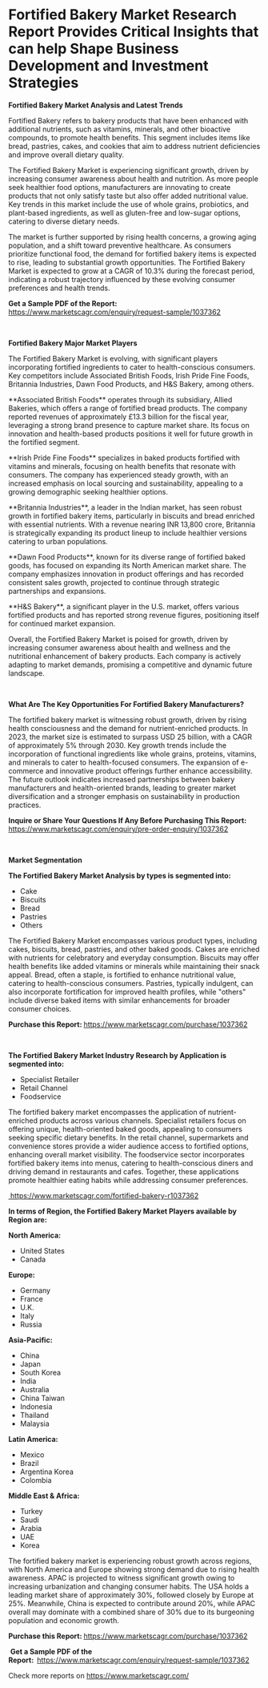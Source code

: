 <p><h1>Fortified Bakery Market Research Report Provides Critical Insights that can help Shape Business Development and Investment Strategies</h1></p><p><strong>Fortified Bakery Market Analysis and Latest Trends</strong></p>
<p><p>Fortified Bakery refers to bakery products that have been enhanced with additional nutrients, such as vitamins, minerals, and other bioactive compounds, to promote health benefits. This segment includes items like bread, pastries, cakes, and cookies that aim to address nutrient deficiencies and improve overall dietary quality. </p><p>The Fortified Bakery Market is experiencing significant growth, driven by increasing consumer awareness about health and nutrition. As more people seek healthier food options, manufacturers are innovating to create products that not only satisfy taste but also offer added nutritional value. Key trends in this market include the use of whole grains, probiotics, and plant-based ingredients, as well as gluten-free and low-sugar options, catering to diverse dietary needs.</p><p>The market is further supported by rising health concerns, a growing aging population, and a shift toward preventive healthcare. As consumers prioritize functional food, the demand for fortified bakery items is expected to rise, leading to substantial growth opportunities. The Fortified Bakery Market is expected to grow at a CAGR of 10.3% during the forecast period, indicating a robust trajectory influenced by these evolving consumer preferences and health trends.</p></p>
<p><strong>Get a Sample PDF of the Report:&nbsp;</strong> <a href="https://www.marketscagr.com/enquiry/request-sample/1037362?utm_campaign=2938&utm_medium=2&utm_source=Github&utm_content=ia&utm_term=07042025&utm_id=fortified-bakery">https://www.marketscagr.com/enquiry/request-sample/1037362</a></p>
<p>&nbsp;</p>
<p><strong>Fortified Bakery Major Market Players</strong></p>
<p><p>The Fortified Bakery Market is evolving, with significant players incorporating fortified ingredients to cater to health-conscious consumers. Key competitors include Associated British Foods, Irish Pride Fine Foods, Britannia Industries, Dawn Food Products, and H&S Bakery, among others.</p><p>**Associated British Foods** operates through its subsidiary, Allied Bakeries, which offers a range of fortified bread products. The company reported revenues of approximately £13.3 billion for the fiscal year, leveraging a strong brand presence to capture market share. Its focus on innovation and health-based products positions it well for future growth in the fortified segment.</p><p>**Irish Pride Fine Foods** specializes in baked products fortified with vitamins and minerals, focusing on health benefits that resonate with consumers. The company has experienced steady growth, with an increased emphasis on local sourcing and sustainability, appealing to a growing demographic seeking healthier options.</p><p>**Britannia Industries**, a leader in the Indian market, has seen robust growth in fortified bakery items, particularly in biscuits and bread enriched with essential nutrients. With a revenue nearing INR 13,800 crore, Britannia is strategically expanding its product lineup to include healthier versions catering to urban populations.</p><p>**Dawn Food Products**, known for its diverse range of fortified baked goods, has focused on expanding its North American market share. The company emphasizes innovation in product offerings and has recorded consistent sales growth, projected to continue through strategic partnerships and expansions.</p><p>**H&S Bakery**, a significant player in the U.S. market, offers various fortified products and has reported strong revenue figures, positioning itself for continued market expansion.</p><p>Overall, the Fortified Bakery Market is poised for growth, driven by increasing consumer awareness about health and wellness and the nutritional enhancement of bakery products. Each company is actively adapting to market demands, promising a competitive and dynamic future landscape.</p></p>
<p>&nbsp;</p>
<p><strong>What Are The Key Opportunities For Fortified Bakery Manufacturers?</strong></p>
<p><p>The fortified bakery market is witnessing robust growth, driven by rising health consciousness and the demand for nutrient-enriched products. In 2023, the market size is estimated to surpass USD 25 billion, with a CAGR of approximately 5% through 2030. Key growth trends include the incorporation of functional ingredients like whole grains, proteins, vitamins, and minerals to cater to health-focused consumers. The expansion of e-commerce and innovative product offerings further enhance accessibility. The future outlook indicates increased partnerships between bakery manufacturers and health-oriented brands, leading to greater market diversification and a stronger emphasis on sustainability in production practices.</p></p>
<p><strong>Inquire or Share Your Questions If Any Before Purchasing This Report:</strong> <a href="https://www.marketscagr.com/enquiry/pre-order-enquiry/1037362?utm_campaign=2938&utm_medium=2&utm_source=Github&utm_content=ia&utm_term=07042025&utm_id=fortified-bakery">https://www.marketscagr.com/enquiry/pre-order-enquiry/1037362</a></p>
<p>&nbsp;</p>
<p><strong>Market Segmentation</strong></p>
<p><strong>The Fortified Bakery Market Analysis by types is segmented into:</strong></p>
<p><ul><li>Cake</li><li>Biscuits</li><li>Bread</li><li>Pastries</li><li>Others</li></ul></p>
<p><p>The Fortified Bakery Market encompasses various product types, including cakes, biscuits, bread, pastries, and other baked goods. Cakes are enriched with nutrients for celebratory and everyday consumption. Biscuits may offer health benefits like added vitamins or minerals while maintaining their snack appeal. Bread, often a staple, is fortified to enhance nutritional value, catering to health-conscious consumers. Pastries, typically indulgent, can also incorporate fortification for improved health profiles, while "others" include diverse baked items with similar enhancements for broader consumer choices.</p></p>
<p><strong>Purchase this Report:&nbsp;</strong><a href="https://www.marketscagr.com/purchase/1037362?utm_campaign=2938&utm_medium=2&utm_source=Github&utm_content=ia&utm_term=07042025&utm_id=fortified-bakery">https://www.marketscagr.com/purchase/1037362</a></p>
<p>&nbsp;</p>
<p><strong>The Fortified Bakery Market Industry Research by Application is segmented into:</strong></p>
<p><ul><li>Specialist Retailer</li><li>Retail Channel</li><li>Foodservice</li></ul></p>
<p><p>The fortified bakery market encompasses the application of nutrient-enriched products across various channels. Specialist retailers focus on offering unique, health-oriented baked goods, appealing to consumers seeking specific dietary benefits. In the retail channel, supermarkets and convenience stores provide a wider audience access to fortified options, enhancing overall market visibility. The foodservice sector incorporates fortified bakery items into menus, catering to health-conscious diners and driving demand in restaurants and cafes. Together, these applications promote healthier eating habits while addressing consumer preferences.</p></p>
<p><a href="https://www.marketscagr.com/fortified-bakery-r1037362?utm_campaign=2938&utm_medium=2&utm_source=Github&utm_content=ia&utm_term=07042025&utm_id=fortified-bakery">&nbsp;https://www.marketscagr.com/fortified-bakery-r1037362</a></p>
<p><strong>In terms of Region, the Fortified Bakery Market Players available by Region are:</strong></p>
<p>
    <p> <strong> North America: </strong>
        <ul>
            <li>United States</li>
            <li>Canada</li>
        </ul>
        </p> 
    <p> <strong> Europe: </strong>
        <ul>
            <li>Germany</li>
            <li>France</li>
            <li>U.K.</li>
            <li>Italy</li>
            <li>Russia</li>
        </ul>
        </p> 
    <p> <strong> Asia-Pacific: </strong>
        <ul>
            <li>China</li>
            <li>Japan</li>
            <li>South Korea</li>
            <li>India</li>
            <li>Australia</li>
            <li>China Taiwan</li>
            <li>Indonesia</li>
            <li>Thailand</li>
            <li>Malaysia</li>
        </ul>
        </p> 
    <p> <strong> Latin America: </strong>
        <ul>
            <li>Mexico</li>
            <li>Brazil</li>
            <li>Argentina Korea</li>
            <li>Colombia</li>
        </ul>
        </p> 
    <p> <strong> Middle East & Africa: </strong>
        <ul>
            <li>Turkey</li>
            <li>Saudi</li>
            <li>Arabia</li>
            <li>UAE</li>
            <li>Korea</li>
        </ul>
    </p>
    </p>
<p><p>The fortified bakery market is experiencing robust growth across regions, with North America and Europe showing strong demand due to rising health awareness. APAC is projected to witness significant growth owing to increasing urbanization and changing consumer habits. The USA holds a leading market share of approximately 30%, followed closely by Europe at 25%. Meanwhile, China is expected to contribute around 20%, while APAC overall may dominate with a combined share of 30% due to its burgeoning population and economic growth.</p></p>
<p><strong>Purchase this Report: </strong><a href="https://www.marketscagr.com/purchase/1037362?utm_campaign=2938&utm_medium=2&utm_source=Github&utm_content=ia&utm_term=07042025&utm_id=fortified-bakery">https://www.marketscagr.com/purchase/1037362</a></p>
<p>&nbsp;<strong>Get a Sample PDF of the Report:&nbsp;&nbsp;</strong><a href="https://www.marketscagr.com/enquiry/request-sample/1037362?utm_campaign=2938&utm_medium=2&utm_source=Github&utm_content=ia&utm_term=07042025&utm_id=fortified-bakery">https://www.marketscagr.com/enquiry/request-sample/1037362</a></p>
<p><strong></strong></p>
<p>Check more reports on <a href="https://www.marketscagr.com/?utm_campaign=2938&utm_medium=2&utm_source=Github&utm_content=ia&utm_term=07042025&utm_id=fortified-bakery">https://www.marketscagr.com/</a></p>